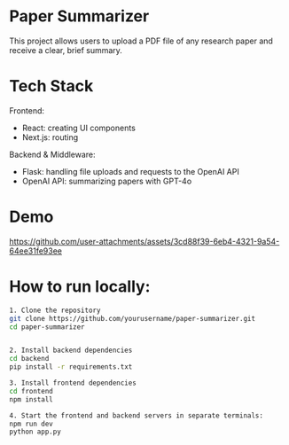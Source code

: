 # Paper Summarizer
This project allows users to upload a PDF file of any research paper and receive a clear, brief summary. 

# Tech Stack
Frontend:
  - React: creating UI components
  - Next.js: routing 

Backend & Middleware:
- Flask: handling file uploads and requests to the OpenAI API
- OpenAI API: summarizing papers with GPT-4o

# Demo
https://github.com/user-attachments/assets/3cd88f39-6eb4-4321-9a54-64ee31fe93ee

# How to run locally: 
```bash
1. Clone the repository
git clone https://github.com/yourusername/paper-summarizer.git
cd paper-summarizer


2. Install backend dependencies
cd backend
pip install -r requirements.txt

3. Install frontend dependencies
cd frontend
npm install

4. Start the frontend and backend servers in separate terminals:
npm run dev 
python app.py

